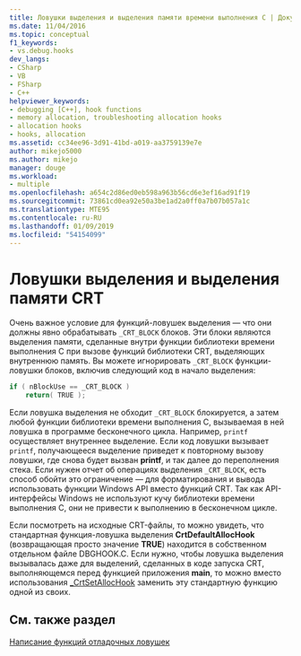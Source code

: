 ```yaml
---
title: Ловушки выделения и выделения памяти времени выполнения C | Документация Майкрософт
ms.date: 11/04/2016
ms.topic: conceptual
f1_keywords:
- vs.debug.hooks
dev_langs:
- CSharp
- VB
- FSharp
- C++
helpviewer_keywords:
- debugging [C++], hook functions
- memory allocation, troubleshooting allocation hooks
- allocation hooks
- hooks, allocation
ms.assetid: cc34ee96-3d91-41bd-a019-aa3759139e7e
author: mikejo5000
ms.author: mikejo
manager: douge
ms.workload:
- multiple
ms.openlocfilehash: a654c2d86ed0eb598a963b56cd6e3ef16ad91f19
ms.sourcegitcommit: 73861cd0ea92e50a3be1ad2a0ff0a7b07b057a1c
ms.translationtype: MTE95
ms.contentlocale: ru-RU
ms.lasthandoff: 01/09/2019
ms.locfileid: "54154099"
---
```

# <a name="allocation-hooks-and-c-run-time-memory-allocations"></a>Ловушки выделения и выделения памяти CRT
Очень важное условие для функций-ловушек выделения — что они должны явно обрабатывать `_CRT_BLOCK` блоков. Эти блоки являются выделения памяти, сделанные внутри функции библиотеки времени выполнения C при вызове функций библиотеки CRT, выделяющих внутреннюю память. Вы можете игнорировать `_CRT_BLOCK` функции-ловушки блоков, включив следующий код в начало выделения:  
  
```cpp
if ( nBlockUse == _CRT_BLOCK )  
    return( TRUE );  
```  
  
 Если ловушка выделения не обходит `_CRT_BLOCK` блокируется, а затем любой функции библиотеки времени выполнения C, вызываемая в ней ловушка в программе бесконечного цикла. Например, `printf` осуществляет внутреннее выделение. Если код ловушки вызывает `printf`, получающееся выделение приведет к повторному вызову ловушки, где снова будет вызван **printf**, и так далее до переполнения стека. Если нужен отчет об операциях выделения `_CRT_BLOCK`, есть способ обойти это ограничение — для форматирования и вывода использовать функции Windows API вместо функций CRT. Так как API-интерфейсы Windows не используют кучу библиотеки времени выполнения C, они не привести к выполнению в бесконечном цикле.  
  
 Если посмотреть на исходные CRT-файлы, то можно увидеть, что стандартная функция-ловушка выделения **CrtDefaultAllocHook** (возвращающая просто значение **TRUE**) находится в собственном отдельном файле DBGHOOK.C. Если нужно, чтобы ловушка выделения вызывалась даже для выделений, сделанных в коде запуска CRT, выполняющемся перед функцией приложения **main**, то можно вместо использования [_CrtSetAllocHook](/cpp/c-runtime-library/reference/crtsetallochook) заменить эту стандартную функцию одной из своих.  
  
## <a name="see-also"></a>См. также раздел  
 [Написание функций отладочных ловушек](../debugger/debug-hook-function-writing.md)   
